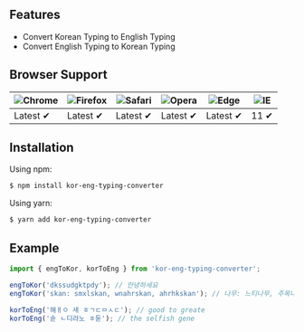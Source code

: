 ## Features

- Convert Korean Typing to English Typing
- Convert English Typing to Korean Typing

## Browser Support

![Chrome](https://raw.githubusercontent.com/alrra/browser-logos/main/src/chrome/chrome_48x48.png) | ![Firefox](https://raw.githubusercontent.com/alrra/browser-logos/main/src/firefox/firefox_48x48.png) | ![Safari](https://raw.githubusercontent.com/alrra/browser-logos/main/src/safari/safari_48x48.png) | ![Opera](https://raw.githubusercontent.com/alrra/browser-logos/main/src/opera/opera_48x48.png) | ![Edge](https://raw.githubusercontent.com/alrra/browser-logos/main/src/edge/edge_48x48.png) | ![IE](https://raw.githubusercontent.com/alrra/browser-logos/master/src/archive/internet-explorer_9-11/internet-explorer_9-11_48x48.png) |
--- | --- | --- | --- | --- | --- |
Latest ✔ | Latest ✔ | Latest ✔ | Latest ✔ | Latest ✔ | 11 ✔ |

## Installation

Using npm:
```bash
$ npm install kor-eng-typing-converter
```

Using yarn:
```bash
$ yarn add kor-eng-typing-converter
```

## Example
```ts
import { engToKor, korToEng } from 'kor-eng-typing-converter';

engToKor('dkssudgktpdy'); // 안녕하세요
engToKor('skan: smxlskan, wnahrskan, ahrhkskan'); // 나무: 느티나무, 주목나무, 모과나무

korToEng('해ㅐㅇ 새 ㅎㄱㄷㅁㅅㄷ'); // good to greate
korToEng('솓 ㄴ디랴노 ㅎ둗'); // the selfish gene
```
